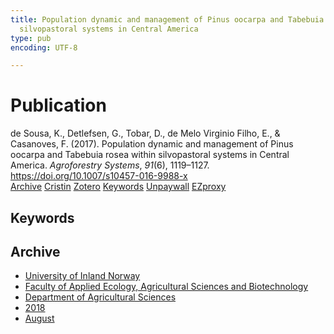 ```yaml
---
title: Population dynamic and management of Pinus oocarpa and Tabebuia rosea within
  silvopastoral systems in Central America
type: pub
encoding: UTF-8

---
```

<h1>Publication</h1>
<article id="csl-bib-container-EZDZX5GJ" class="csl-bib-container">
  <div class="csl-bib-body"> <div class="csl-entry">de Sousa, K., Detlefsen, G., Tobar, D., de Melo Virginio Filho, E., &#38; Casanoves, F. (2017). Population dynamic and management of Pinus oocarpa and Tabebuia rosea within silvopastoral systems in Central America. <i>Agroforestry Systems</i>, <i>91</i>(6), 1119–1127. <a href="https://doi.org/10.1007/s10457-016-9988-x">https://doi.org/10.1007/s10457-016-9988-x</a></div> </div>
  <div class="csl-bib-buttons">
    <a href="#taxonomy-article-EZDZX5GJ" alt="archive" class="csl-bib-button">Archive</a>
    <a href="https://app.cristin.no/results/show.jsf?id=1603671" alt="Cristin" class="csl-bib-button">Cristin</a>
    <a href="http://zotero.org/groups/5881554/items/EZDZX5GJ" alt="Zotero" class="csl-bib-button">Zotero</a>
    <a href="#keywords-article-EZDZX5GJ" alt="keywords" class="csl-bib-button">Keywords</a>
    <a href="https://doi.org/10.1007/s10457-016-9988-x" alt="Unpaywall" class="csl-bib-button">Unpaywall</a>
    <a href="https://doi.org/10.1007/s10457-016-9988-x" alt="EZproxy" class="csl-bib-button">EZproxy</a>
  </div>
  <div id="csl-bib-meta-container-EZDZX5GJ"></div>
</article>
<div id="csl-bib-meta-EZDZX5GJ" class="csl-bib-meta">
  <article id="keywords-article-EZDZX5GJ" class="keywords-article">
    <h1>Keywords</h1>
    
  </article>
  <article id="taxonomy-article-EZDZX5GJ" class="taxonomy-article">
    <h1>Archive</h1>
    <ul>
      <li><a href="{{< params subfolder >}}en/archive/?key=3DCRN523">University of Inland Norway</a></li>
      <li><a href="{{< params subfolder >}}en/archive/?key=T77LXH6D">Faculty of Applied Ecology, Agricultural Sciences and Biotechnology</a></li>
      <li><a href="{{< params subfolder >}}en/archive/?key=SSN4QLEC">Department of Agricultural Sciences</a></li>
      <li><a href="{{< params subfolder >}}en/archive/?key=6CFKCF7S">2018</a></li>
      <li><a href="{{< params subfolder >}}en/archive/?key=HEQEDDT9">August</a></li>
    </ul>
  </article>
</div>
